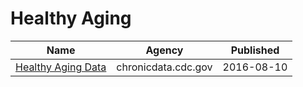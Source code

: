 # Healthy Aging

Name | Agency | Published
---- | ---- | ---------
[Healthy Aging Data](../datasets/hfr9-rurv.md) | chronicdata.cdc.gov | 2016-08-10